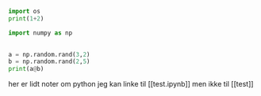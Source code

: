 ```python
import os
print(1+2)

import numpy as np 

 
a = np.random.rand(3,2) 
b = np.random.rand(2,5) 
print(a@b)
```

her er lidt noter om python 
jeg kan linke til [[test.ipynb]]
men ikke til [[test]]

